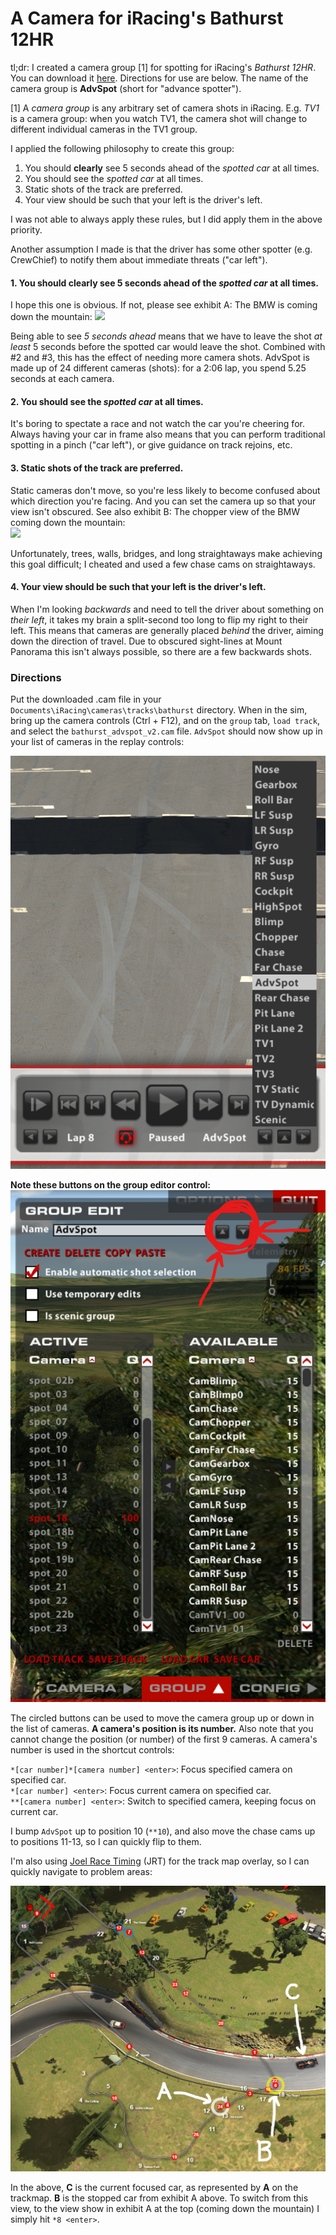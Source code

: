 # A Camera for iRacing's Bathurst 12HR

tl;dr: I created a camera group [1] for spotting for iRacing's *Bathurst 12HR*. You can download it [here](bathurst_advspot_v2.cam). Directions for use are below. The name of the camera group is **AdvSpot** (short for "advance spotter").

[1] A *camera group* is any arbitrary set of camera shots in iRacing. E.g. *TV1* is a camera group: when you watch TV1, the camera shot will change to different individual cameras in the TV1 group.

I applied the following philosophy to create this group:

1. You should **clearly** see 5 seconds ahead of the *spotted car* at all times.
2. You should see the *spotted car* at all times.
3. Static shots of the track are preferred.
4. Your view should be such that your left is the driver's left.

I was not able to always apply these rules, but I did apply them in the above priority.

Another assumption I made is that the driver has some other spotter (e.g. CrewChief) to notify them about immediate threats ("car left").

#### 1. You should **clearly** see 5 seconds ahead of the *spotted car* at all times.

I hope this one is obvious. If not, please see exhibit A: The BMW is coming down the mountain: ![](img/motivating_example.png)

Being able to see *5 seconds ahead* means that we have to leave the shot *at least* 5 seconds before the spotted car would leave the shot. Combined with #2 and #3, this has the effect of needing more camera shots. AdvSpot is made up of 24 different cameras (shots): for a 2:06 lap, you spend 5.25 seconds at each camera.

#### 2. You should see the *spotted car* at all times.

It's boring to spectate a race and not watch the car you're cheering for. Always having your car in frame also means that you can perform traditional spotting in a pinch ("car left"), or give guidance on track rejoins, etc.

#### 3. Static shots of the track are preferred.

Static cameras don't move, so you're less likely to become confused about which direction you're facing. And you can set the camera up so that your view isn't obscured. See also exhibit B: The chopper view of the BMW coming down the mountain:\
![](img/chopper_view.png)

Unfortunately, trees, walls, bridges, and long straightaways make achieving this goal difficult; I cheated and used a few chase cams on straightaways.

#### 4. Your view should be such that your left is the driver's left.

When I'm looking *backwards* and need to tell the driver about something on *their left*, it takes my brain a split-second too long to flip my right to their left. This means that cameras are generally placed *behind* the driver, aiming down the direction of travel. Due to obscured sight-lines at Mount Panorama this isn't always possible, so there are a few backwards shots.

### Directions

Put the downloaded .cam file in your `Documents\iRacing\cameras\tracks\bathurst` directory. When in the sim, bring up the camera controls (Ctrl + F12), and on the `group` tab, `load track`, and select the `bathurst_advspot_v2.cam` file. `AdvSpot` should now show up in your list of cameras in the replay controls:

![](img/available_cams.png)

**Note these buttons on the group editor control:**\
![](img/group_editor.png)

The circled buttons can be used to move the camera group up or down in the list of cameras. **A camera's position is its number.** Also note that you cannot change the position (or number) of the first 9 cameras. A camera's number is used in the shortcut controls:

`*[car number]*[camera number] <enter>`: Focus specified camera on specified car.\
`*[car number] <enter>`: Focus current camera on specified car.\
`**[camera number] <enter>`: Switch to specified camera, keeping focus on current car.

I bump `AdvSpot` up to position 10 (`**10`), and also move the chase cams up to positions 11-13, so I can quickly flip to them.

I'm also using [Joel Race Timing](http://joel-real-timing.com/) (JRT) for the track map overlay, so I can quickly navigate to problem areas:

![](img/sample_track_map.png)

In the above, **C** is the current focused car, as represented by **A** on the trackmap. **B** is the stopped car from exhibit A above.  To switch from this view, to the view show in exhibit A at the top (coming down the mountain) I simply hit `*8 <enter>`.
